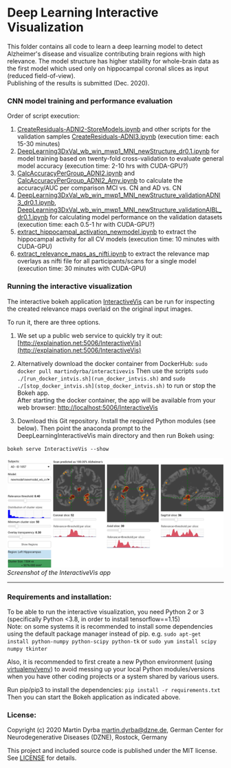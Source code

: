 # Deep Learning Interactive Visualization

This folder contains all code to learn a deep learning model to detect Alzheimer's disease and visualize contributing brain regions with high relevance.
The model structure has higher stability for whole-brain data as the first model which used only on hippocampal coronal slices as input (reduced field-of-view).  
Publishing of the results is submitted (Dec. 2020).


### CNN model training and performance evaluation

Order of script execution:
1. [CreateResiduals-ADNI2-StoreModels.ipynb](CreateResiduals-ADNI2-StoreModels.ipynb) and other scripts for the validation samples [CreateResiduals-ADNI3.ipynb](CreateResiduals-ADNI3.ipynb) (execution time: each 15-30 minutes)
2. [DeepLearning3DxVal_wb_win_mwp1_MNI_newStructure_dr0.1.ipynb](DeepLearning3DxVal_wb_win_mwp1_MNI_newStructure_dr0.1.ipynb) for model training based on twenty-fold cross-validation to evaluate general model accuracy (execution time: 2-10 hrs with CUDA-GPU?)
3. [CalcAccuracyPerGroup_ADNI2.ipynb](CalcAccuracyPerGroup_ADNI2.ipynb) and [CalcAccuracyPerGroup_ADNI2_Amy.ipynb](CalcAccuracyPerGroup_ADNI2_Amy.ipynb) to calculate the accuracy/AUC per comparison MCI vs. CN and AD vs. CN
4. [DeepLearning3DxVal_wb_win_mwp1_MNI_newStructure_validationADNI3_dr0.1.ipynb](DeepLearning3DxVal_wb_win_mwp1_MNI_newStructure_validationADNI3_dr0.1.ipynb), [DeepLearning3DxVal_wb_win_mwp1_MNI_newStructure_validationAIBL_dr0.1.ipynb](DeepLearning3DxVal_wb_win_mwp1_MNI_newStructure_validationAIBL_dr0.1.ipynb) for calculating model performance on the validation datasets (execution time: each 0.5-1 hr with CUDA-GPU?)
5. [extract_hippocampal_activation_newmodel.ipynb](extract_hippocampal_activation_newmodel.ipynb) to extract the hippocampal activity for all CV models (execution time: 10 minutes with CUDA-GPU)
6. [extract_relevance_maps_as_nifti.ipynb](extract_relevance_maps_as_nifti.ipynb) to extract the relevance map overlays as nifti file for all participants/scans for a single model (execution time: 30 minutes with CUDA-GPU)


### Running the interactive visualization

The interactive bokeh application [InteractiveVis](InteractiveVis) can be run for inspecting the created relevance maps overlaid on the original input images.

To run it, there are three options.

1. We set up a public web service to quickly try it out: [http://explaination.net:5006/InteractiveVis](http://explaination.net:5006/InteractiveVis)

2. Alternatively download the docker container from DockerHub: ```sudo docker pull martindyrba/interactivevis```
Then use the scripts ```sudo ./[run_docker_intvis.sh](run_docker_intvis.sh)``` and ```sudo ./[stop_docker_intvis.sh](stop_docker_intvis.sh)``` to run or stop the Bokeh app.  
After starting the docker container, the app will be available from your web browser: [http://localhost:5006/InteractiveVis](http://localhost:5006/InteractiveVis)

3. Download this Git repository. Install the required Python modules (see below). Then point the anaconda prompt to the DeepLearningInteractiveVis main directory and then run Bokeh using:
```
bokeh serve InteractiveVis --show
```


![Screenshot of the InteractiveVis app](Screenshot_InteractiveVis.png)*Screenshot of the InteractiveVis app*


***


### Requirements and installation:

To be able to run the interactive visualization, you need Python 2 or 3 (specifically Python <3.8, in order to install tensorflow==1.15)  
Note: on some systems it is recommended to install some dependencies using the default package manager instead of pip. e.g.
`sudo apt-get install python-numpy python-scipy python-tk`
or
`sudo yum install scipy numpy tkinter`

Also, it is recommended to first create a new Python environment (using [virtualenv/venv](https://packaging.python.org/guides/installing-using-pip-and-virtual-environments/)) to avoid messing up your local Python modules/versions when you have other coding projects or a system shared by various users.

Run pip/pip3 to install the dependencies:
`pip install -r requirements.txt`  
Then you can start the Bokeh application as indicated above.



### License:

Copyright (c) 2020 Martin Dyrba martin.dyrba@dzne.de, German Center for Neurodegenerative Diseases (DZNE), Rostock, Germany

This project and included source code is published under the MIT license. See [LICENSE](LICENSE) for details.
